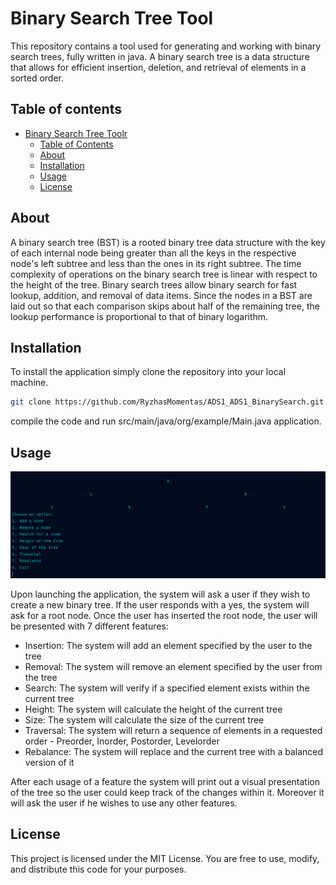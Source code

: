 # Binary Search Tree Tool
This repository contains a tool used for generating and working with binary search trees, fully written in java. A binary search tree is a data structure that allows for efficient insertion, deletion, and retrieval of elements in a sorted order.
## Table of contents
- [Binary Search Tree Toolr](#binary-search-tree-tool)
  - [Table of Contents](#table-of-contents)
  - [About](#about)
  - [Installation](#installation)
  - [Usage](#usage)
  - [License](#license)

## About
A binary search tree (BST) is a rooted binary tree data structure with the key of each internal node being greater than all the keys in the respective node's left subtree and less than the ones in its right subtree. The time complexity of operations on the binary search tree is linear with respect to the height of the tree. Binary search trees allow binary search for fast lookup, addition, and removal of data items. Since the nodes in a BST are laid out so that each comparison skips about half of the remaining tree, the lookup performance is proportional to that of binary logarithm.

## Installation
To install the application simply clone the repository into your local machine.
```bash
git clone https://github.com/RyzhasMomentas/ADS1_ADS1_BinarySearch.git
```
compile the code and run src/main/java/org/example/Main.java application.

## Usage

![BST_Tool](images/BinarySearchTree.png)

Upon launching the application, the system will ask a user if they wish to create a new binary tree. If the user responds with a yes, the system will ask for a root node. Once the user has inserted the root node, the user will be presented with 7 different features: 
* Insertion: The system will add an element specified by the user to the tree
* Removal: The system will remove an element specified by the user from the tree
* Search: The system will verify if a specified element exists within the current tree
* Height: The system will calculate the height of the current tree
* Size: The system will calculate the size of the current tree
* Traversal: The system will return a sequence of elements in a requested order - Preorder, Inorder, Postorder, Levelorder
* Rebalance: The system will replace and the current tree with a balanced version of it

After each usage of a feature the system will print out a visual presentation of the tree so the user could keep track of the changes within it. Moreover it will ask the user if he wishes to use any other features.

## License
This project is licensed under the MIT License. You are free to use, modify, and distribute this code for your purposes.

